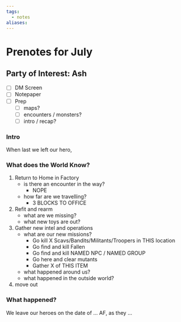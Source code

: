 ```yaml
---
tags:
  - notes
aliases:
---
```


# Prenotes for July
## Party of Interest: Ash
- [ ] DM Screen
- [ ] Notepaper
- [ ] Prep
	- [ ] maps?
	- [ ] encounters / monsters?
	- [ ] intro / recap?

### Intro

When last we left our hero, 

### What does the World Know?

1. Return to Home in Factory
	- is there an encounter in the way? 
		- NOPE
	- how far are we travelling?
		- 3 BLOCKS TO OFFICE
2. Refit and rearm
	- what are we missing? 
	- what new toys are out?
3. Gather new intel and operations
	- what are our new missions? 
		- Go kill X Scavs/Bandits/Militants/Troopers in THIS location
		- Go find and kill Fallen
		- Go find and kill NAMED NPC / NAMED GROUP
		- Go here and clear mutants
		- Gather X of THIS ITEM
	- what happened around us? 
	- what happened in the outside world?
4. move out


### What happened?


We leave our heroes on the date of ... AF, as they ...